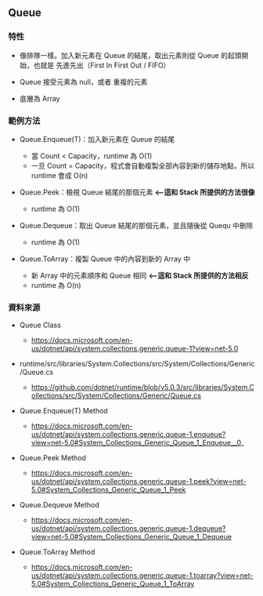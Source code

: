 ## Queue

### 特性

* 像排隊一樣。加入新元素在 Queue 的結尾，取出元素則從 Queue 的起頭開始，也就是 先進先出（First In First Out / FIFO）

* Queue 接受元素為 null，或者 重複的元素

* 底層為 Array

### 範例方法

* Queue<T>.Enqueue(T)：加入新元素在 Queue 的結尾
  * 當 Count < Capacity，runtime 為 O(1)
  * 一旦 Count = Capacity，程式會自動複製全部內容到新的儲存地點，所以 runtime 會成 O(n)

* Queue<T>.Peek：檢視 Queue 結尾的那個元素 **<--這和 Stack 所提供的方法很像**
  * runtime 為 O(1)

* Queue<T>.Dequeue：取出 Queue 結尾的那個元素，並且隨後從 Quequ 中刪除
  * runtime 為 O(1)

* Queue<T>.ToArray：複製 Queue 中的內容到新的 Array 中
  * 新 Array 中的元素順序和 Queue 相同 **<--這和 Stack 所提供的方法相反**
  * runtime 為 O(n)

### 資料來源

* Queue<T> Class
  * https://docs.microsoft.com/en-us/dotnet/api/system.collections.generic.queue-1?view=net-5.0

* runtime/src/libraries/System.Collections/src/System/Collections/Generic/Queue.cs
  * https://github.com/dotnet/runtime/blob/v5.0.3/src/libraries/System.Collections/src/System/Collections/Generic/Queue.cs

* Queue<T>.Enqueue(T) Method
  * https://docs.microsoft.com/en-us/dotnet/api/system.collections.generic.queue-1.enqueue?view=net-5.0#System_Collections_Generic_Queue_1_Enqueue__0_

* Queue<T>.Peek Method
  * https://docs.microsoft.com/en-us/dotnet/api/system.collections.generic.queue-1.peek?view=net-5.0#System_Collections_Generic_Queue_1_Peek

* Queue<T>.Dequeue Method
  * https://docs.microsoft.com/en-us/dotnet/api/system.collections.generic.queue-1.dequeue?view=net-5.0#System_Collections_Generic_Queue_1_Dequeue

* Queue<T>.ToArray Method
  * https://docs.microsoft.com/en-us/dotnet/api/system.collections.generic.queue-1.toarray?view=net-5.0#System_Collections_Generic_Queue_1_ToArray